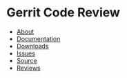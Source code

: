 # Gerrit Code Review

* [About](about.md)
* [Documentation](https://gerrit-documentation.storage.googleapis.com/Documentation/2.11.4/index.html)
* [Downloads](https://gerrit-releases.storage.googleapis.com/index.html)
* [Issues](https://code.google.com/p/gerrit/issues/list)
* [Source](https://gerrit.googlesource.com/gerrit/)
* [Reviews](https://gerrit-review.googlesource.com/#/q/status:open+project:gerrit)

[home]: /index.md
[logo]: images/diffy45.png
